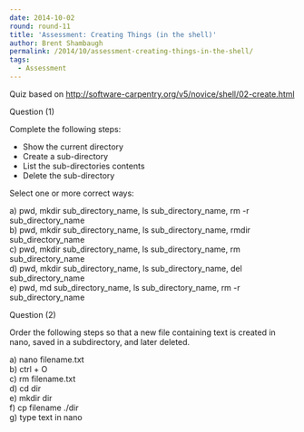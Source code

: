 ```yaml
---
date: 2014-10-02
round: round-11
title: 'Assessment: Creating Things (in the shell)'
author: Brent Shambaugh
permalink: /2014/10/assessment-creating-things-in-the-shell/
tags:
  - Assessment
---
```

Quiz based on http://software-carpentry.org/v5/novice/shell/02-create.html

Question (1)

Complete the following steps:  
* Show the current directory  
* Create a sub-directory  
* List the sub-directories contents  
* Delete the sub-directory

Select one or more correct ways:

a) pwd, mkdir sub\_directory\_name, ls sub\_directory\_name, rm -r sub\_directory\_name  
b) pwd, mkdir sub\_directory\_name, ls sub\_directory\_name, rmdir sub\_directory\_name  
c) pwd, mkdir sub\_directory\_name, ls sub\_directory\_name, rm sub\_directory\_name  
d) pwd, mkdir sub\_directory\_name, ls sub\_directory\_name, del sub\_directory\_name  
e) pwd, md sub\_directory\_name, ls sub\_directory\_name, rm -r sub\_directory\_name

Question (2)

Order the following steps so that a new file containing text is created in nano, saved in a subdirectory, and later deleted.

a) nano filename.txt  
b) ctrl + O  
c) rm filename.txt  
d) cd dir  
e) mkdir dir  
f) cp filename ./dir  
g) type text in nano
